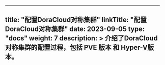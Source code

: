 
---
title: "配置DoraCloud对称集群"
linkTitle: "配置DoraCloud对称集群"
date: 2023-09-05
type: "docs"
weight: 7
description: >
  介绍了DoraCloud对称集群的配置过程，包括 PVE 版本 和 Hyper-V版本。
---


